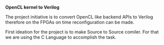 **OpenCL kernel to Verilog**

The project initiative is to convert OpenCL like backend APIs to Verilog
therefore on the FPGAs on time reconfiguration can be made.

First ideation for the project is to make Source to Source comiler.
For that we are using the C Language to accomplish the task.
